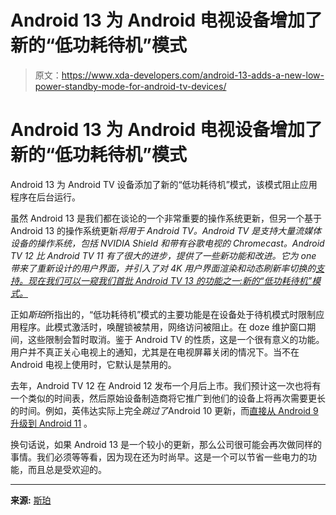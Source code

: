# Android 13 为 Android 电视设备增加了新的“低功耗待机”模式

> 原文：<https://www.xda-developers.com/android-13-adds-a-new-low-power-standby-mode-for-android-tv-devices/>

# Android 13 为 Android 电视设备增加了新的“低功耗待机”模式

Android 13 为 Android TV 设备添加了新的“低功耗待机”模式，该模式阻止应用程序在后台运行。

虽然 Android 13 是我们都在谈论的一个非常重要的操作系统更新，但另一个基于 Android 13 的操作系统更新*将用于 Android TV。Android TV 是支持大量流媒体设备的操作系统，包括 NVIDIA Shield 和带有谷歌电视的 Chromecast。Android TV 12 比 Android TV 11 有了很大的进步，提供了一些新功能和改进。它为 one 带来了重新设计的用户界面，并引入了对 4K 用户界面渲染和动态刷新率切换的[支持。现在我们可以一窥我们首批 Android TV 13 的功能之一:新的“低功耗待机”模式。](https://www.xda-developers.com/android-12-android-tv-native-4k-refresh-rate/)*

正如*斯珀*所指出的，“低功耗待机”模式的主要功能是在设备处于待机模式时限制应用程序。此模式激活时，唤醒锁被禁用，网络访问被阻止。在 doze 维护窗口期间，这些限制会暂时取消。鉴于 Android TV 的性质，这是一个很有意义的功能。用户并不真正关心电视上的通知，尤其是在电视屏幕关闭的情况下。当不在 Android 电视上使用时，它默认是禁用的。

去年，Android TV 12 在 Android 12 发布一个月后上市。我们预计这一次也将有一个类似的时间表，然后原始设备制造商将它推广到他们的设备上将再次需要更长的时间。例如，英伟达实际上完全*跳过了*Android 10 更新，而[直接从 Android 9 升级到 Android 11](https://www.xda-developers.com/nvidia-testing-android-tv-11-update-shield-tv/) 。

换句话说，如果 Android 13 是一个较小的更新，那么公司很可能会再次做同样的事情。我们必须等等看，因为现在还为时尚早。这是一个可以节省一些电力的功能，而且总是受欢迎的。

* * *

**来源:** [斯珀](https://blog.esper.io/android-13-deep-dive/#low_power_standby)